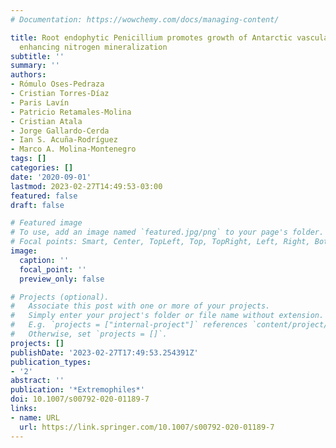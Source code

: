 ```yaml
---
# Documentation: https://wowchemy.com/docs/managing-content/

title: Root endophytic Penicillium promotes growth of Antarctic vascular plants by
  enhancing nitrogen mineralization
subtitle: ''
summary: ''
authors:
- Rómulo Oses-Pedraza
- Cristian Torres-Díaz
- Paris Lavín
- Patricio Retamales-Molina
- Cristian Atala
- Jorge Gallardo-Cerda
- Ian S. Acuña-Rodríguez
- Marco A. Molina-Montenegro
tags: []
categories: []
date: '2020-09-01'
lastmod: 2023-02-27T14:49:53-03:00
featured: false
draft: false

# Featured image
# To use, add an image named `featured.jpg/png` to your page's folder.
# Focal points: Smart, Center, TopLeft, Top, TopRight, Left, Right, BottomLeft, Bottom, BottomRight.
image:
  caption: ''
  focal_point: ''
  preview_only: false

# Projects (optional).
#   Associate this post with one or more of your projects.
#   Simply enter your project's folder or file name without extension.
#   E.g. `projects = ["internal-project"]` references `content/project/deep-learning/index.md`.
#   Otherwise, set `projects = []`.
projects: []
publishDate: '2023-02-27T17:49:53.254391Z'
publication_types:
- '2'
abstract: ''
publication: '*Extremophiles*'
doi: 10.1007/s00792-020-01189-7
links:
- name: URL
  url: https://link.springer.com/10.1007/s00792-020-01189-7
---
```

